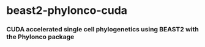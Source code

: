 # beast2-phylonco-cuda

### CUDA accelerated single cell phylogenetics using BEAST2 with the Phylonco package
